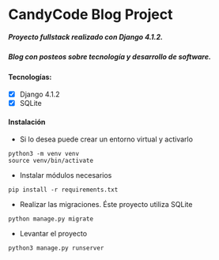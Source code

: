 # CandyCode Blog Project

##### Proyecto fullstack realizado con Django 4.1.2.
##### Blog con posteos sobre tecnología y desarrollo de software.

#### Tecnologías:

- [x] Django 4.1.2
- [x] SQLite

#### Instalación

- Si lo desea puede crear un entorno virtual y activarlo

```
python3 -m venv venv
source venv/bin/activate
```

- Instalar módulos necesarios

```
pip install -r requirements.txt
```

- Realizar las migraciones. Éste proyecto utiliza SQLite

```
python manage.py migrate
```

- Levantar el proyecto

```
python3 manage.py runserver
```
